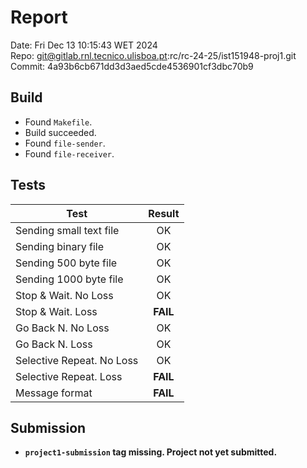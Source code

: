 # Report
Date: Fri Dec 13 10:15:43 WET 2024  
Repo: git@gitlab.rnl.tecnico.ulisboa.pt:rc/rc-24-25/ist151948-proj1.git  
Commit: 4a93b6cb671dd3d3aed5cde4536901cf3dbc70b9  

## Build
* Found `Makefile`.
* Build succeeded.
* Found `file-sender`.
* Found `file-receiver`.

## Tests
| Test | Result |
| ---- |:------:|
| Sending small text file | OK |
| Sending binary file | OK |
| Sending 500 byte file | OK |
| Sending 1000 byte file | OK |
| Stop & Wait. No Loss | OK |
| Stop & Wait. Loss | **FAIL** |
| Go Back N. No Loss | OK |
| Go Back N. Loss | OK |
| Selective Repeat. No Loss | OK |
| Selective Repeat. Loss | **FAIL** |
| Message format | **FAIL** |

## Submission
* **`project1-submission` tag missing. Project not yet submitted.**
